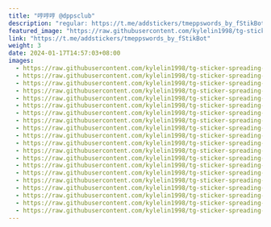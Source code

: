 ```yaml
---
title: "哼哼哼 @dppsclub"
description: "regular: https://t.me/addstickers/tmeppswords_by_fStikBot"
featured_image: "https://raw.githubusercontent.com/kylelin1998/tg-sticker-spreading-worldwide-images/main/img/23046615-51e2-4208-be0e-800b57fe2774.jpg"
link: "https://t.me/addstickers/tmeppswords_by_fStikBot"
weight: 3
date: 2024-01-17T14:57:03+08:00
images:
  - https://raw.githubusercontent.com/kylelin1998/tg-sticker-spreading-worldwide-images/main/img/23046615-51e2-4208-be0e-800b57fe2774.jpg
  - https://raw.githubusercontent.com/kylelin1998/tg-sticker-spreading-worldwide-images/main/img/15020cff-f28a-4cbe-9872-3c6ae9a2b9eb.jpg
  - https://raw.githubusercontent.com/kylelin1998/tg-sticker-spreading-worldwide-images/main/img/75282441-d72b-41c7-bc48-e43a72c35db1.jpg
  - https://raw.githubusercontent.com/kylelin1998/tg-sticker-spreading-worldwide-images/main/img/14fcece0-0697-4f2a-944c-1e0a57778a2e.jpg
  - https://raw.githubusercontent.com/kylelin1998/tg-sticker-spreading-worldwide-images/main/img/1b42d97d-735d-4ab9-a7fb-ec58361a2ea3.jpg
  - https://raw.githubusercontent.com/kylelin1998/tg-sticker-spreading-worldwide-images/main/img/1ea60b7d-1ce5-4544-87a0-1f59160c4c13.jpg
  - https://raw.githubusercontent.com/kylelin1998/tg-sticker-spreading-worldwide-images/main/img/d97913cd-f70a-4a32-a3ab-8fe2ddab16a7.jpg
  - https://raw.githubusercontent.com/kylelin1998/tg-sticker-spreading-worldwide-images/main/img/77b59f3b-57dc-4f9e-a0c6-49abb462c4a3.jpg
  - https://raw.githubusercontent.com/kylelin1998/tg-sticker-spreading-worldwide-images/main/img/91466c44-6c72-492a-ae3b-6be2e1433e20.jpg
  - https://raw.githubusercontent.com/kylelin1998/tg-sticker-spreading-worldwide-images/main/img/7403ca3b-4670-4fd0-8961-572cf29948b5.jpg
  - https://raw.githubusercontent.com/kylelin1998/tg-sticker-spreading-worldwide-images/main/img/8554294b-e148-4b88-b3a7-91b493436be5.jpg
  - https://raw.githubusercontent.com/kylelin1998/tg-sticker-spreading-worldwide-images/main/img/ffe4e81a-5a81-4b9a-810a-ab990a35619e.jpg
  - https://raw.githubusercontent.com/kylelin1998/tg-sticker-spreading-worldwide-images/main/img/fe9a206b-e206-48b8-ac42-3ac6a7fe3d7a.jpg
  - https://raw.githubusercontent.com/kylelin1998/tg-sticker-spreading-worldwide-images/main/img/4f2742d4-9425-4346-80df-4e7dde3a0845.jpg
  - https://raw.githubusercontent.com/kylelin1998/tg-sticker-spreading-worldwide-images/main/img/5d8c776e-586a-46b8-9121-cbbb2ba527fe.jpg
  - https://raw.githubusercontent.com/kylelin1998/tg-sticker-spreading-worldwide-images/main/img/3e5eae04-0a07-49cc-b050-76c39d302769.jpg
  - https://raw.githubusercontent.com/kylelin1998/tg-sticker-spreading-worldwide-images/main/img/5303935c-ce30-4c28-b861-97029a7c7d16.jpg
  - https://raw.githubusercontent.com/kylelin1998/tg-sticker-spreading-worldwide-images/main/img/a34b3bae-650e-4496-89c2-1d4597bc9680.jpg
  - https://raw.githubusercontent.com/kylelin1998/tg-sticker-spreading-worldwide-images/main/img/eee33f6f-fba8-4aab-8d17-d3269f73bb27.jpg
  - https://raw.githubusercontent.com/kylelin1998/tg-sticker-spreading-worldwide-images/main/img/c7f25679-9dc0-443a-8da4-7f186e86cb22.jpg
---
```

